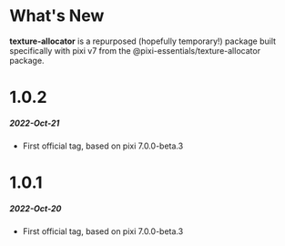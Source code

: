 # What's New
**texture-allocator** is a repurposed (hopefully temporary!) package built specifically with pixi v7 from the @pixi-essentials/texture-allocator package.

# 1.0.2
##### 2022-Oct-21
* First official tag, based on pixi 7.0.0-beta.3

# 1.0.1
##### 2022-Oct-20
* First official tag, based on pixi 7.0.0-beta.3
